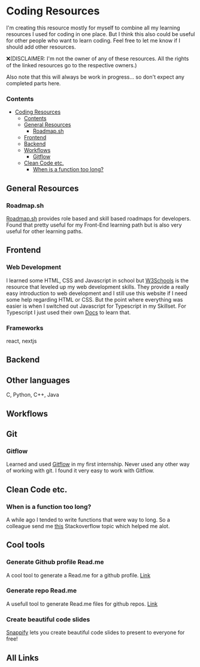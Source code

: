 # Coding Resources

I'm creating this resource mostly for myself to combine all my learning resources I used for coding in one place. But I think this also could be useful for other people who want to learn coding. Feel free to let me know if I should add other resources. 

❌(DISCLAIMER: I'm not the owner of any of these resources. All the rights of the linked resources go to the respective owners.)

Also note that this will always be work in progress... so don't expect any completed parts here.

### Contents
- [Coding Resources](#coding-resources)
    - [Contents](#contents)
  - [General Resources](#general-resources)
    - [Roadmap.sh](#roadmapsh)
  - [Frontend](#frontend)
  - [Backend](#backend)
  - [Workflows](#workflows)
    - [Gitflow](#gitflow)
  - [Clean Code etc.](#clean-code-etc)
    - [When is a function too long?](#when-is-a-function-too-long)

## General Resources

### Roadmap.sh
[Roadmap.sh](https://roadmap.sh) provides role based and skill based roadmaps for developers. Found that pretty useful for my Front-End learning path but is also very useful for other learning paths.

## Frontend

### Web Development
I learned some HTML, CSS and Javascript in school but [W3Schools](https://www.w3schools.com/) is the resource that leveled up my web development skills. They provide a really easy introduction to web development and I still use this website if I need some help regarding HTML or CSS.
But the point where everything was easier is when I switched out Javascript for Typescript in my Skillset. For Typescript I just used their own [Docs](https://www.typescriptlang.org/) to learn that.

### Frameworks
react, nextjs

## Backend

## Other languages
C, Python, C++, Java

## Workflows

## Git

### Gitflow
Learned and used [Gitflow](https://www.atlassian.com/git/tutorials/comparing-workflows/gitflow-workflow) in my first internship. Never used any other way of working with git. I found it very easy to work with Gitflow.


## Clean Code etc.


### When is a function too long?
A while ago I tended to write functions that were way to long. So a colleague send me [this](https://stackoverflow.com/questions/475675/when-is-a-function-too-long) Stackoverflow topic which helped me alot.

## Cool tools

### Generate Github profile Read.me
A cool tool to generate a Read.me for a github profile. [Link](https://rahuldkjain.github.io/gh-profile-readme-generator/)

### Generate repo Read.me
A usefull tool to generate Read.me files for github repos. [Link](https://readme.so/de)

### Create beautiful code slides
[Snappify](https://snappify.com) lets you create beautiful code slides to present to everyone for free!

## All Links
